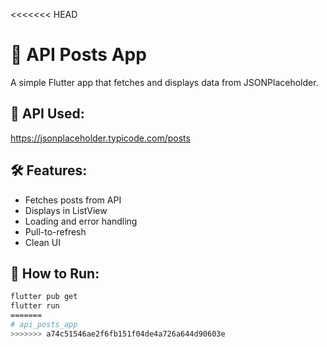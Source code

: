<<<<<<< HEAD
# 📱 API Posts App

A simple Flutter app that fetches and displays data from JSONPlaceholder.

## 🔗 API Used:
https://jsonplaceholder.typicode.com/posts

## 🛠 Features:
- Fetches posts from API
- Displays in ListView
- Loading and error handling
- Pull-to-refresh
- Clean UI


## 🚀 How to Run:
```bash
flutter pub get
flutter run
=======
# api_posts_app
>>>>>>> a74c51546ae2f6fb151f04de4a726a644d90603e
